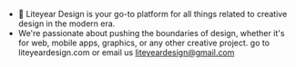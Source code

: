 - 👋 Liteyear Design is your go-to platform for all things related to creative design in the modern era.
- We're passionate about pushing the boundaries of design, whether it's for web, mobile apps, graphics, or any other creative project.
go to liteyeardesign.com or email us liteyeardesign@gmail.com
